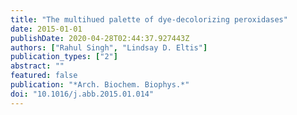 ```yaml
---
title: "The multihued palette of dye-decolorizing peroxidases"
date: 2015-01-01
publishDate: 2020-04-28T02:44:37.927443Z
authors: ["Rahul Singh", "Lindsay D. Eltis"]
publication_types: ["2"]
abstract: ""
featured: false
publication: "*Arch. Biochem. Biophys.*"
doi: "10.1016/j.abb.2015.01.014"
---
```


